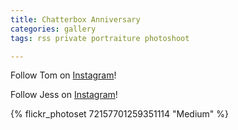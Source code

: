 ```yaml
---
title: Chatterbox Anniversary 
categories: gallery
tags: rss private portraiture photoshoot

---
```


Follow Tom on [Instagram](https://www.instagram.com/tomukuncosplay)!

Follow Jess on [Instagram](https://www.instagram.com/whoozica)!

{% flickr_photoset 72157701259351114 "Medium" %}